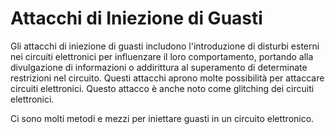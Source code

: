 # Attacchi di Iniezione di Guasti

Gli attacchi di iniezione di guasti includono l'introduzione di disturbi esterni nei circuiti elettronici per influenzare il loro comportamento, portando alla divulgazione di informazioni o addirittura al superamento di determinate restrizioni nel circuito. Questi attacchi aprono molte possibilità per attaccare circuiti elettronici. Questo attacco è anche noto come glitching dei circuiti elettronici.

Ci sono molti metodi e mezzi per iniettare guasti in un circuito elettronico.
